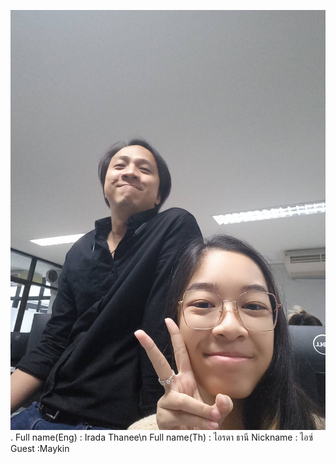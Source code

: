 ![alt text for screen readers](IMG_3418.JPG "Text to show on mouseover").
Full name(Eng) : Irada Thanee\n
Full name(Th) :  ไอรดา ธานี
Nickname : ไอซ์
Guest :Maykin
